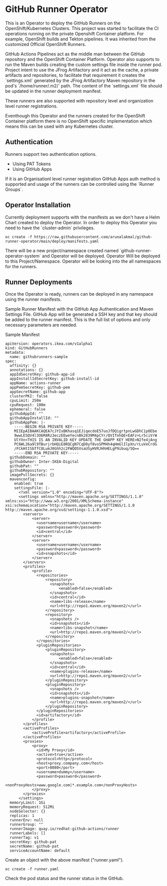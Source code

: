 # GitHub Runner Operator

This is an Operator to deploy the GitHub Runners on the OpenShift/Kubernetes Clusters. This project was started to facilitate the CI operations running on the private Openshift Container platform. For example, OpenShift builds and Tekton pipelines. It was inherited from the customized Official OpenShift Runners. 

GitHub Actions Pipelines act as the middle man between the GitHub repository and the OpenShift Container Platform. Operator also supports to run the Maven builds creating the custom settings file inside the runner pod. Project intent to use the JFrog Artifactory and it act as the cache, a private artifacts and repositories, to facilitate that requirement it creates the ´settings.xml´ generated by the JFrog Artifactory Maven repository in the pod's ´/home/runner/.m2/´ path. The content of the ´settings.xml´ file should be updated in the runner deployment manifest. 

These runners are also supported with repository level and organization level runner registrations. 

Eventhough this Operator and the runners created for the OpenShift Container platform there is no OpenShift specific implementation which means this can be used with any Kubernetes cluster. 

## Authentication

Runners support two authentication options. 
- Uising PAT Tokens
- Using GitHub Apps  

If it is an Organisationl level runner registration GitHub Apps auth method is supported and usage of the runners can be controlled using the ´Runner Groups´. 

## Operator Installation

Currently deployment supports with the manifests as we don't have a Helm Chart created to deploy the Operator. In order to deploy this Operator you need to have the ´cluster-admin´ privileges.

```
oc create -f https://raw.githubusercontent.com/arunalakmal/github-runner-operator/main/deploy/manifests.yaml
```

There will be a new project/namespace created named ´github-runner-operator-system´ and Operator will be deployed. Operator Will be deployed to this Project/Namespace. Operator will be looking into the all namespaces for the runners.  

## Runner Deployments

Once the Operator is ready, runners can be deployed in any namespace using the runner manifests. 

Sample Runner Manifest with the GitHub App Authentication and Maven Settings File. GitHub App will be generated a SSH key and that key should be added to the runner manifest. This is the full list of options and only necessary parameters are needed. 

Sample Manifest 

```
apiVersion: operators.ikea.com/v1alpha1
kind: GitHubRunners
metadata:
  name: githubrunners-sample
spec:
  affinity: {}
  annotations: {}
  appIdSecretKey: github-app-id
  appInstallIdSecretKey: github-install-id
  appName: actions-runner
  appPemSecretKey: github-pem
  appSecretName: github-app
  clusterPKI: false
  cpuLimit: 250m
  cpuRequest: 100m
  ephemeral: false
  githubAppId: ""
  githubAppInstallId: ""
  githubAppPem: |-
    -----BEGIN RSA PRIVATE KEY-----
    MIIEpAIBAAKCAQEA7cJYIxBKhasq1EJiqecdoE57uoJfDQigrtpnLwGDhC1p0Ebe
    9wwLESQV4l3O6R8Rz3eczEEweYecnBk2839M4pCYr/QVITnhQE+EAFz+Lr5ciVrW
    UlYXn<THIS IS AN INVALID KEY UPDATE THE GHAPP KEY HERE>N2fe4jAng
    PC6WL26a9l9TBurjrbHQiE8RQCgN7CqD8yf8voSPM4h4qHmGlIlpXn/rLuVeCrdG
    /FCkHtISbTfC8LumJ0Ghh2c2FWQO5VsaUSyHVRJHhHELgP9ibuq/5Q==
    -----END RSA PRIVATE KEY-----
  githubDomain: ""
  githubOwner: Inter-IKEA-Digital
  githubPat: ""
  githubRepository: ""
  imagePullSecrets: {}
  mavenconfig:
    enabled: true
    settingsFile: |-
      <?xml version="1.0" encoding="UTF-8"?>
      <settings xmlns="http://maven.apache.org/SETTINGS/1.1.0" xmlns:xsi="http://www.w3.org/2001/XMLSchema-instance" xsi:schemaLocation="http://maven.apache.org/SETTINGS/1.1.0 http://maven.apache.org/xsd/settings-1.1.0.xsd">
        <servers>
            <server>
              <username>username</username>
              <password>password</password>
              <id>central</id>
            </server>
            <server>
              <username>username</username>
              <password>password</password>
              <id>snapshots</id>
            </server>
        </servers>
        <profiles>
            <profile>
              <repositories>
                  <repository>
                    <snapshots>
                        <enabled>false</enabled>
                    </snapshots>
                    <id>central</id>
                    <name>libs-release</name>
                    <url>http://repo1.maven.org/maven2/</url>
                  </repository>
                  <repository>
                    <snapshots />
                    <id>snapshots</id>
                    <name>libs-snapshot</name>
                    <url>http://repo1.maven.org/maven2/</url>
                  </repository>
              </repositories>
              <pluginRepositories>
                  <pluginRepository>
                    <snapshots>
                        <enabled>false</enabled>
                    </snapshots>
                    <id>central</id>
                    <name>plugins-release</name>
                    <url>http://repo1.maven.org/maven2/</url>
                  </pluginRepository>
                  <pluginRepository>
                    <snapshots />
                    <id>snapshots</id>
                    <name>plugins-snapshot</name>
                    <url>http://repo1.maven.org/maven2/</url>
                  </pluginRepository>
              </pluginRepositories>
              <id>artifactory</id>
            </profile>
        </profiles>
        <activeProfiles>
            <activeProfile>artifactory</activeProfile>
        </activeProfiles>
        <proxies>
            <proxy>
              <id>My Proxy</id>
              <active>true</active>
              <protocol>http</protocol>
              <host>proxy.company.com</host>
              <port>8080</port>
              <username>dummy</username>
              <password>password</password>
              <nonProxyHosts>www.google.com|*.example.com</nonProxyHosts>
            </proxy>
        </proxies>
      </settings>
  memoryLimit: 1Gi
  memoryRequest: 512Mi
  nodeSelector: {}
  replicas: 1
  runnerEnv: null
  runnerGroup: ""
  runnerImage: quay.io/redhat-github-actions/runner
  runnerLabels: []
  runnerTag: v1
  secretKey: github-pat
  secretName: github-pat
  serviceAccountName: default
```

Create an object with the above manifest ("runner.yaml"). 

```
oc create -f runner.yaml
```

Check the pod status and the runner status in the GitHub. 
